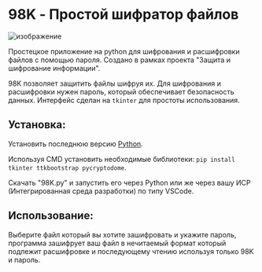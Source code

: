# 98K - Простой шифратор файлов

![изображение](https://github.com/user-attachments/assets/e3d51e1c-9cc4-45be-9116-3471e4f96831)

Простецкое приложение на python для шифрования и расшифровки файлов с помощью пароля. Создано в рамках проекта "Защита и шифрование информации".

98K позволяет защитить файлы шифруя их. Для шифрования и расшифровки нужен пароль, который обеспечивает безопасность данных. Интерфейс сделан на `tkinter` для простоты использования.

## Установка:

Установить последнюю версию [Python](https://www.python.org/ftp/python/3.13.3/python-3.13.3-amd64.exe).

Используя CMD установить необходимые библиотеки: `pip install tkinter ttkbootstrap pycryptodome`.

Скачать "98K.py" и запустить его через Python или же через вашу ИСР (Интегрированная среда разработки) по типу VSCode.

## Использование:

Выберите файл который вы хотите зашифровать и укажите пароль, программа зашифрует ваш файл в нечитаемый формат который подлежит расшифровке и последующему чтению используя только 98K и пароль.
